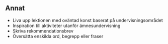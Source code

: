 
## Annat

* Liva upp lektionen med oväntad konst baserat på undervisningsområdet
* Inspiration till aktiviteter utanför ämnesundervisning
* Skriva rekommendationsbrev
* Översätta enskilda ord, begrepp eller fraser